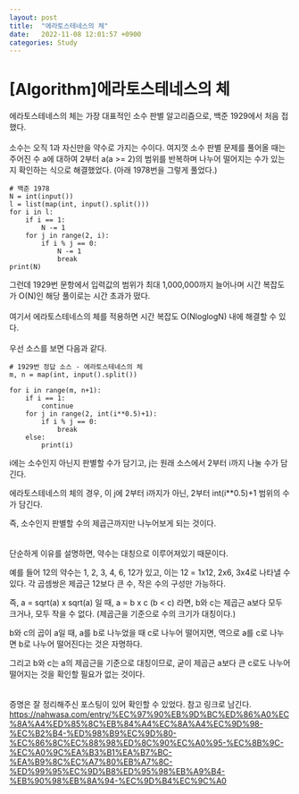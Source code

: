 ```yaml
---
layout: post
title:  "에라토스테네스의 체"
date:   2022-11-08 12:01:57 +0900
categories: Study
---
```

# [Algorithm]에라토스테네스의 체

에라토스테네스의 체는 가장 대표적인 소수 판별 알고리즘으로, 백준 1929에서 처음 접했다.
<br><br>
소수는 오직 1과 자신만을 약수로 가지는 수이다.
여지껏 소수 판별 문제를 풀어올 때는 주어진 수 a에 대하여 2부터 a(a >= 2)의 범위를 반복하며 나누어 떨어지는 수가 있는지 확인하는 식으로 해결했었다. (아래 1978번을 그렇게 풀었다.)

```
# 백준 1978
N = int(input())
l = list(map(int, input().split()))
for i in l:
    if i == 1:
        N -= 1
    for j in range(2, i):
        if i % j == 0:
            N -= 1
            break
print(N)
```

그런데 1929번 문항에서 입력값의 범위가 최대 1,000,000까지 늘어나며 시간 복잡도가 O(N)인 해당 풀이로는 시간 초과가 떴다.
<br><br>
여기서 에라토스테네스의 체를 적용하면 시간 복잡도 O(NloglogN) 내에 해결할 수 있다.
<br><br>
우선 소스를 보면 다음과 같다.

```
# 1929번 정답 소스 - 에라토스테네스의 체
m, n = map(int, input().split())

for i in range(m, n+1):
    if i == 1:
        continue
    for j in range(2, int(i**0.5)+1):
        if i % j == 0:
            break
    else:
        print(i)
```

i에는 소수인지 아닌지 판별할 수가 담기고, j는 원래 소스에서 2부터 i까지 나눌 수가 담긴다.

에라토스테네스의 체의 경우, 이 j에 2부터 i까지가 아닌, 2부터 int(i**0.5)+1 범위의 수가 담긴다.

즉, 소수인지 판별할 수의 제곱근까지만 나누어보게 되는 것이다.
<br><br><br>
단순하게 이유를 설명하면, 약수는 대칭으로 이루어져있기 때문이다.

예를 들어 12의 약수는 1, 2, 3, 4, 6, 12가 있고, 
이는 12 = 1x12, 2x6, 3x4로 나타낼 수 있다.
각 곱셈쌍은 제곱근 12보다 큰 수, 작은 수의 구성만 가능하다.

즉, a = sqrt(a) x sqrt(a) 일 때, a = b x c (b < c) 라면, b와 c는 제곱근 a보다 모두 크거나, 모두 작을 수 없다. (제곱근을 기준으로 수의 크기가 대칭이다.)

b와 c의 곱이 a일 때, a를 b로 나누었을 때 c로 나누어 떨어지면, 역으로 a를 c로 나누면 b로 나누어 떨어진다는 것은 자명하다.

그리고 b와 c는 a의 제곱근을 기준으로 대칭이므로, 굳이 제곱근 a보다 큰 c로도 나누어 떨어지는 것을 확인할 필요가 없는 것이다.
<br><br><br>
증명은 잘 정리해주신 포스팅이 있어 확인할 수 있었다.
참고 링크로 남긴다.<br>
https://nahwasa.com/entry/%EC%97%90%EB%9D%BC%ED%86%A0%EC%8A%A4%ED%85%8C%EB%84%A4%EC%8A%A4%EC%9D%98-%EC%B2%B4-%ED%98%B9%EC%9D%80-%EC%86%8C%EC%88%98%ED%8C%90%EC%A0%95-%EC%8B%9C-%EC%A0%9C%EA%B3%B1%EA%B7%BC-%EA%B9%8C%EC%A7%80%EB%A7%8C-%ED%99%95%EC%9D%B8%ED%95%98%EB%A9%B4-%EB%90%98%EB%8A%94-%EC%9D%B4%EC%9C%A0